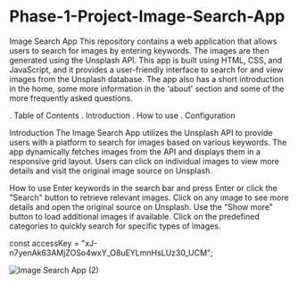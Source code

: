 # Phase-1-Project-Image-Search-App
Image Search App
This repository contains a web application that allows users to search for images by entering keywords. The images are then generated using the Unsplash API. 
This app is built using HTML, CSS, and JavaScript, and it provides a user-friendly interface to search for and view images from the Unsplash database. The app also has a short introduction in the home, some more information in the 'about' section and some of the more frequently asked questions.

. Table of Contents
. Introduction
. How to use
. Configuration

Introduction
The Image Search App utilizes the Unsplash API to provide users with a platform to search for images based on various keywords. The app dynamically fetches images from the API and displays them in a responsive grid layout. Users can click on individual images to view more details and visit the original image source on Unsplash.

How to use
Enter keywords in the search bar and press Enter or click the "Search" button to retrieve relevant images.
Click on any image to see more details and open the original source on Unsplash.
Use the "Show more" button to load additional images if available.
Click on the predefined categories to quickly search for specific types of images.

const accessKey = "xJ-n7yenAk63AMjZOSo4wxY_O8uEYLmnHsLUz30_UCM";


![Image Search App (2)](https://github.com/BarryBaros/Phase-1-Project-Image-Search-App/assets/122816138/f560035a-551f-42df-b093-3c506435deab)

